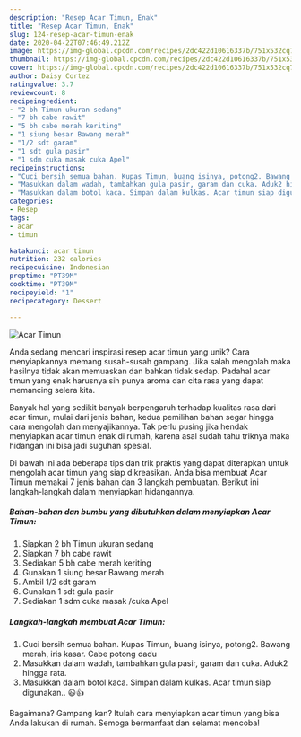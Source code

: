 ```yaml
---
description: "Resep Acar Timun, Enak"
title: "Resep Acar Timun, Enak"
slug: 124-resep-acar-timun-enak
date: 2020-04-22T07:46:49.212Z
image: https://img-global.cpcdn.com/recipes/2dc422d10616337b/751x532cq70/acar-timun-foto-resep-utama.jpg
thumbnail: https://img-global.cpcdn.com/recipes/2dc422d10616337b/751x532cq70/acar-timun-foto-resep-utama.jpg
cover: https://img-global.cpcdn.com/recipes/2dc422d10616337b/751x532cq70/acar-timun-foto-resep-utama.jpg
author: Daisy Cortez
ratingvalue: 3.7
reviewcount: 8
recipeingredient:
- "2 bh Timun ukuran sedang"
- "7 bh cabe rawit"
- "5 bh cabe merah keriting"
- "1 siung besar Bawang merah"
- "1/2 sdt garam"
- "1 sdt gula pasir"
- "1 sdm cuka masak cuka Apel"
recipeinstructions:
- "Cuci bersih semua bahan. Kupas Timun, buang isinya, potong2. Bawang merah, iris kasar. Cabe potong dadu"
- "Masukkan dalam wadah, tambahkan gula pasir, garam dan cuka. Aduk2 hingga rata."
- "Masukkan dalam botol kaca. Simpan dalam kulkas. Acar timun siap digunakan.. 😃👍"
categories:
- Resep
tags:
- acar
- timun

katakunci: acar timun 
nutrition: 232 calories
recipecuisine: Indonesian
preptime: "PT39M"
cooktime: "PT39M"
recipeyield: "1"
recipecategory: Dessert

---
```



![Acar Timun](https://img-global.cpcdn.com/recipes/2dc422d10616337b/751x532cq70/acar-timun-foto-resep-utama.jpg)

Anda sedang mencari inspirasi resep acar timun yang unik? Cara menyiapkannya memang susah-susah gampang. Jika salah mengolah maka hasilnya tidak akan memuaskan dan bahkan tidak sedap. Padahal acar timun yang enak harusnya sih punya aroma dan cita rasa yang dapat memancing selera kita.



Banyak hal yang sedikit banyak berpengaruh terhadap kualitas rasa dari acar timun, mulai dari jenis bahan, kedua pemilihan bahan segar hingga cara mengolah dan menyajikannya. Tak perlu pusing jika hendak menyiapkan acar timun enak di rumah, karena asal sudah tahu triknya maka hidangan ini bisa jadi suguhan spesial.


Di bawah ini ada beberapa tips dan trik praktis yang dapat diterapkan untuk mengolah acar timun yang siap dikreasikan. Anda bisa membuat Acar Timun memakai 7 jenis bahan dan 3 langkah pembuatan. Berikut ini langkah-langkah dalam menyiapkan hidangannya.

<!--inarticleads1-->

##### Bahan-bahan dan bumbu yang dibutuhkan dalam menyiapkan Acar Timun:

1. Siapkan 2 bh Timun ukuran sedang
1. Siapkan 7 bh cabe rawit
1. Sediakan 5 bh cabe merah keriting
1. Gunakan 1 siung besar Bawang merah
1. Ambil 1/2 sdt garam
1. Gunakan 1 sdt gula pasir
1. Sediakan 1 sdm cuka masak /cuka Apel




<!--inarticleads2-->

##### Langkah-langkah membuat Acar Timun:

1. Cuci bersih semua bahan. Kupas Timun, buang isinya, potong2. Bawang merah, iris kasar. Cabe potong dadu
1. Masukkan dalam wadah, tambahkan gula pasir, garam dan cuka. Aduk2 hingga rata.
1. Masukkan dalam botol kaca. Simpan dalam kulkas. Acar timun siap digunakan.. 😃👍




Bagaimana? Gampang kan? Itulah cara menyiapkan acar timun yang bisa Anda lakukan di rumah. Semoga bermanfaat dan selamat mencoba!
